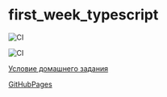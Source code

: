 # first_week_typescript

![CI](https://github.com/DnD-developer/first_week_typescript/actions/workflows/deploy.yml/badge.svg?branch=master)

![CI](https://github.com/DnD-developer/first_week_typescript/actions/workflows/build.yml/badge.svg?branch=dev)

[Условие домашнего задания](https://lk.result.school/pl/teach/control/lesson/view?id=281042817&editMode=0)

[GitHubPages](https://dnd-developer.github.io/first_week_typescript/)
